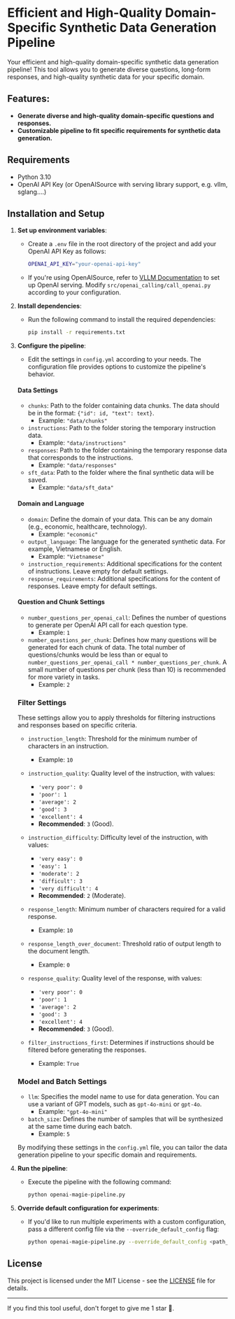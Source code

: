 # Efficient and High-Quality Domain-Specific Synthetic Data Generation Pipeline

Your efficient and high-quality domain-specific synthetic data generation pipeline! This tool allows you to generate diverse questions, long-form responses, and high-quality synthetic data for your specific domain.

## Features:
- **Generate diverse and high-quality domain-specific questions and responses.**
- **Customizable pipeline to fit specific requirements for synthetic data generation.**

## Requirements

- Python 3.10
- OpenAI API Key (or OpenAISource with serving library support, e.g. vllm, sglang....)

## Installation and Setup

1. **Set up environment variables**:
   - Create a `.env` file in the root directory of the project and add your OpenAI API Key as follows:
     ```bash
     OPENAI_API_KEY="your-openai-api-key"
     ```
   - If you're using OpenAISource, refer to [VLLM Documentation](https://docs.vllm.ai/) to set up OpenAI serving. Modify `src/openai_calling/call_openai.py` according to your configuration.

2. **Install dependencies**:
   - Run the following command to install the required dependencies:
     ```bash
     pip install -r requirements.txt
     ```

3. **Configure the pipeline**:
   - Edit the settings in `config.yml` according to your needs. The configuration file provides options to customize the pipeline's behavior.

    #### Data Settings
   - `chunks`: Path to the folder containing data chunks. The data should be in the format: `{"id": id, "text": text}`.
     - Example: `"data/chunks"`
   - `instructions`: Path to the folder storing the temporary instruction data.
     - Example: `"data/instructions"`
   - `responses`: Path to the folder containing the temporary response data that corresponds to the instructions.
     - Example: `"data/responses"`
   - `sft_data`: Path to the folder where the final synthetic data will be saved.
     - Example: `"data/sft_data"`

   #### Domain and Language
   - `domain`: Define the domain of your data. This can be any domain (e.g., economic, healthcare, technology).
     - Example: `"economic"`
   - `output_language`: The language for the generated synthetic data. For example, Vietnamese or English.
     - Example: `"Vietnamese"`
   - `instruction_requirements`: Additional specifications for the content of instructions. Leave empty for default settings.
   - `response_requirements`: Additional specifications for the content of responses. Leave empty for default settings.

   #### Question and Chunk Settings
   - `number_questions_per_openai_call`: Defines the number of questions to generate per OpenAI API call for each question type.
     - Example: `1`
   - `number_questions_per_chunk`: Defines how many questions will be generated for each chunk of data. The total number of questions/chunks would be less than or equal to `number_questions_per_openai_call * number_questions_per_chunk`. A small number of questions per chunk (less than 10) is recommended for more variety in tasks.
     - Example: `2`

   ### Filter Settings
   These settings allow you to apply thresholds for filtering instructions and responses based on specific criteria.

    - `instruction_length`: Threshold for the minimum number of characters in an instruction.
        - Example: `10`

   - `instruction_quality`: Quality level of the instruction, with values:
     - `'very poor': 0`
     - `'poor': 1`
     - `'average': 2`
     - `'good': 3`
     - `'excellent': 4`
     - **Recommended**: `3` (Good).
   - `instruction_difficulty`: Difficulty level of the instruction, with values:
     - `'very easy': 0`
     - `'easy': 1`
     - `'moderate': 2`
     - `'difficult': 3`
     - `'very difficult': 4`
     - **Recommended**: `2` (Moderate).
   - `response_length`: Minimum number of characters required for a valid response.
     - Example: `10`
   - `response_length_over_document`: Threshold ratio of output length to the document length.
     - Example: `0`
   - `response_quality`: Quality level of the response, with values:
     - `'very poor': 0`
     - `'poor': 1`
     - `'average': 2`
     - `'good': 3`
     - `'excellent': 4`
     - **Recommended**: `3` (Good).

   - `filter_instructions_first`: Determines if instructions should be filtered before generating the responses.
     - Example: `True`

   ### Model and Batch Settings
   - `llm`: Specifies the model name to use for data generation. You can use a variant of GPT models, such as `gpt-4o-mini` or `gpt-4o`.
     - Example: `"gpt-4o-mini"`
   - `batch_size`: Defines the number of samples that will be synthesized at the same time during each batch.
     - Example: `5`

   By modifying these settings in the `config.yml` file, you can tailor the data generation pipeline to your specific domain and requirements.
4. **Run the pipeline**:
   - Execute the pipeline with the following command:
     ```bash
     python openai-magie-pipeline.py
     ```

5. **Override default configuration for experiments**:
   - If you'd like to run multiple experiments with a custom configuration, pass a different config file via the `--override_default_config` flag:
     ```bash
     python openai-magie-pipeline.py --override_default_config <path_to_your_custom_config.yml>
     ```

## License

This project is licensed under the MIT License - see the [LICENSE](LICENSE) file for details.

---

If you find this tool useful, don't forget to give me 1 star 🌟.
